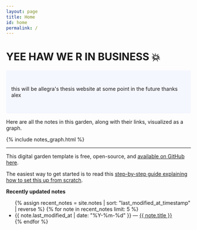 ```yaml
---
layout: page
title: Home
id: home
permalink: /
---
```


# YEE HAW WE R IN BUSINESS 💥

<p style="padding: 3em 1em; background: #f5f7ff; border-radius: 4px;">
 this will be allegra's thesis website at some point in the future thanks alex
</p>


<p>Here are all the notes in this garden, along with their links, visualized as a graph.</p>

{% include notes_graph.html %}

<hr>


This digital garden template is free, open-source, and [available on GitHub here](https://github.com/maximevaillancourt/digital-garden-jekyll-template).

The easiest way to get started is to read this [step-by-step guide explaining how to set this up from scratch](https://maximevaillancourt.com/blog/setting-up-your-own-digital-garden-with-jekyll).

<strong>Recently updated notes</strong>

<ul>
  {% assign recent_notes = site.notes | sort: "last_modified_at_timestamp" | reverse %}
  {% for note in recent_notes limit: 5 %}
    <li>
      {{ note.last_modified_at | date: "%Y-%m-%d" }} — <a class="internal-link" href="{{ note.url }}">{{ note.title }}</a>
    </li>
  {% endfor %}
</ul>

<style>
  .wrapper {
    max-width: 46em;
  }
</style>
